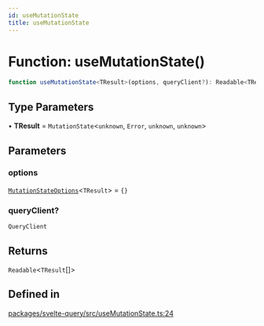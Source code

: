 ```yaml
---
id: useMutationState
title: useMutationState
---
```


# Function: useMutationState()

```ts
function useMutationState<TResult>(options, queryClient?): Readable<TResult[]>
```

## Type Parameters

• **TResult** = `MutationState`\<`unknown`, `Error`, `unknown`, `unknown`\>

## Parameters

### options

[`MutationStateOptions`](../type-aliases/mutationstateoptions.md)\<`TResult`\> = `{}`

### queryClient?

`QueryClient`

## Returns

`Readable`\<`TResult`[]\>

## Defined in

[packages/svelte-query/src/useMutationState.ts:24](https://github.com/TanStack/query/blob/main/packages/svelte-query/src/useMutationState.ts#L24)

